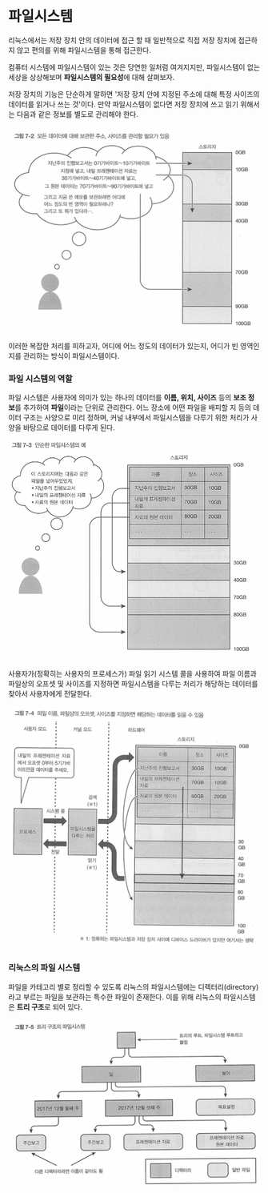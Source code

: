 # 파일시스템

리눅스에서는 저장 장치 안의 데이터에 접근 할 때 일반적으로 직접 저장 장치에 접근하지 않고 편의를 위해 파일시스템을 통해 접근한다.

컴퓨터 시스템에 파일시스템이 있는 것은 당연한 일처럼 여겨지지만, 파일시스템이 없는 세상을 상상해보며 **파일시스템의 필요성**에 대해 살펴보자.

저장 장치의 기능은 단순하게 말하면 '저장 장치 안에 지정된 주소에 대해 특정 사이즈의 데이터를 읽거나 쓰는 것'이다. 만약 파일시스템이 없다면 저장 장치에 쓰고 읽기 위해서는 다음과 같은 정보를 별도로 관리해야 한다.

![모든 데이터에 대해 보관한 주소, 사이즈를 관리할 필요가 있음](/images/07-file-system/7-2.png)  

이러한 복잡한 처리를 피하고자, 어디에 어느 정도의 데이터가 있는지, 어디가 빈 영역인지를 관리하는 방식이 파일시스템이다.

### 파일 시스템의 역할
파일 시스템은 사용자에 의미가 있는 하나의 데이터를 **이름, 위치, 사이즈** 등의 **보조 정보**를 추가하여 **파일**이라는 단위로 관리한다. 어느 장소에 어떤 파일을 배피할 지 등의 데이터 구조는 사양으로 미리 정하며, 커널 내부에서 파일시스템을 다루기 위한 처리가 사양을 바탕으로 데이터를 다루게 된다.

![단순한 파일시스템의 예](/images/07-file-system/7-3.png)  

사용자가(정확히는 사용자의 프로세스가) 파일 읽기 시스템 콜을 사용하여 파일 이름과 파일상의 오프셋 및 사이즈를 지정하면 파일시스템을 다루는 처리가 해당하는 데이터를 찾아서 사용자에게 전달한다.

![파일 이름, 파일상의 오프셋, 사이즈를 지정하면 해당하는 데이터를 읽을 수 있음](/images/07-file-system/7-4.png)  

### 리눅스의 파일 시스템
파일을 카테고리 별로 정리할 수 있도록 리눅스의 파일시스템에는 디렉터리(directory)라고 부르는 파일을 보관하는 특수한 파일이 존재한다. 이를 위해 리눅스의 파일시스템은 **트리 구조**로 되어 있다.

![트리 구조의 파일시스템](/images/07-file-system/7-5.png) 
